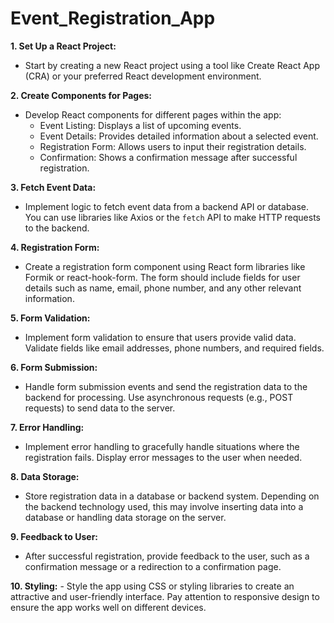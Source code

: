 # Event_Registration_App

**1. Set Up a React Project:**
   - Start by creating a new React project using a tool like Create React App (CRA) or your preferred React development environment.

**2. Create Components for Pages:**
   - Develop React components for different pages within the app:
     - Event Listing: Displays a list of upcoming events.
     - Event Details: Provides detailed information about a selected event.
     - Registration Form: Allows users to input their registration details.
     - Confirmation: Shows a confirmation message after successful registration.

**3. Fetch Event Data:**
   - Implement logic to fetch event data from a backend API or database. You can use libraries like Axios or the `fetch` API to make HTTP requests to the backend.

**4. Registration Form:**
   - Create a registration form component using React form libraries like Formik or react-hook-form. The form should include fields for user details such as name, email, phone number, and any other relevant information.

**5. Form Validation:**
   - Implement form validation to ensure that users provide valid data. Validate fields like email addresses, phone numbers, and required fields.

**6. Form Submission:**
   - Handle form submission events and send the registration data to the backend for processing. Use asynchronous requests (e.g., POST requests) to send data to the server.

**7. Error Handling:**
   - Implement error handling to gracefully handle situations where the registration fails. Display error messages to the user when needed.

**8. Data Storage:**
   - Store registration data in a database or backend system. Depending on the backend technology used, this may involve inserting data into a database or handling data storage on the server.

**9. Feedback to User:**
   - After successful registration, provide feedback to the user, such as a confirmation message or a redirection to a confirmation page.

**10. Styling:**
    - Style the app using CSS or styling libraries to create an attractive and user-friendly interface. Pay attention to responsive design to ensure the app works well on different devices.
